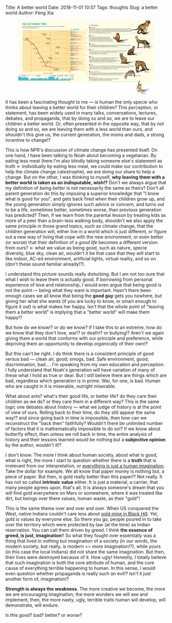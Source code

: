 Title: A better world
Date: 2018-11-01 10:57
Tags: thoughts
Slug: a better world
Author: Feng Xia


<figure class="col s12">
  <img src="/images/cat%20evolution%20timeline.jpg"/>
</figure>

It has been a fascinating thought to me &mdash; is human the only
specie who thinks about leaving a better world for their children?
This perception, or statement, has been widely used in many talks,
conversations, lectures, debates, and propaganda, that by doing so and
so, we are to leave our children a better world. Or, often presented
in the opposite way, that by not doing so and so, we are leaving them
with a less world than ours, and shouldn't this give us, the current
generation, the moms and dads, a strong incentive to change!?

This is how NPR's discussion of climate change has presented
itself. On one hand, I have been talking to Noah about becoming a
vegetarian. By eating less meat (here I'm also blindly taking someone
else's statement as truth &larr; individually by eating less meat, we
could make our contribution to help the climate change catestrophe),
we are doing our share to help a change. But on the other, I was
thinking to myself, **why leaving them with a better world is taken as
an indisputable, wish!?** Don't we always argue that my definition of
_being better_ is not necessarily the same as theirs? Don't all parent
generation do this by imposing a superior knowledge that "I know what
is good for you", and gets back fired when their children grow up, and
the young generation simply ignores such advice or concern, and turns
out to be a life, sometimes better, sometimes worse, than previous
generation has predicted? Then, if we learn from the parental lesson
by treating kids as more of a peer than a brain-less walking body,
shouldn't we also apply the same principle in those grand topics, such
as climate change, that the children generation will, either live in a
world which is just different, or figure out a new way of living that
cope with the new environment, or even better (or worse) that their
definition of a _good life_ becomes a different version from ours?
&larr; what we value as being good, such as nature, specie diversity,
blue sky, clean air, wouldn't it be that case that they will start to
like indoor, AC-ed environment, artificial lights, virtual reality,
and so on (don't these sound familiar already!?).

I understand this picture sounds really disturbing. But I am not too
sure that what I wish to leave them is actually good. If borrowing
from personal experience of love and relationship, I would even argue
that being good is not the point &mdash; being what they want is
important. Hasn't there been enough cases we all know that being the
**good guy** gets you nowhere, but giving her what she wants (if you
are lucky to know, or smart enough to figure it out) is what makes her
happy. Isn't that the whole point of "leaving them a better world" is
implying that a "better world" will make them happy!?

But how do we know!? or do we know? If I take this to an extreme, how
do we know that they don't love, war!? or death!? or bullying!? Aren't
we again giving them a world that conforms with our principle and
preference, while depriving them an opportunity to develop
_organically_ of their own!?

But this can't be right. I do think there is a consistent principle of
good versus bad &mdash; clean air, good; smogs, bad. Safe environment,
good; discrimination, bad.... I'm speaking from my own education and
perception. I fully understand that Noah's generation will have
variation of many of these what I hold as true or dear.  But I still
believe there are things which are bad, regardless which generation is
in prime. War, for one, is bad. Human who are caught in it is
miserable, outright miserable.


What about ants? what's their good life, or better life? do they care
their children as we do? or they care them in a different way? This is
the same logic one debates about history &mdash; what we judge of
history is at the point of view of ours. Rolling back to their time,
do they still appear the same way!? and since going back in time is
impossible, then how can we reconstruct the "back then" faithfully?
Wouldn't there be unlimited number of factors that it is
mathematically impossible to do so!? If we know about butterfly
effect, then unless we roll back in time, the entire analysis of
history and their lessons learned would be nothing but a **subjective
opinion** by the author, wouldn't it!?

I don't know. The more I think about human society, about what is
good, what is right, the more I start to question whether there is a
**truth** that is irrelevant from our interpretation, or [everything is
just a human imagination][2]. Take the dollar for example. We all know
that paper money is nothing but, a piece of paper. But then, is gold
really better than this paper!? Not really. It has not so called
**intrinsic value** either. It is just a material, a carrier, that
many people agrees upon, that's all. It is always someone's dream that
you will find gold everywhere on Mars or somewhere, where it was
treated like dirt, but beings over there values, human waste, as their
"gold"! 

This is the same theme over and over and over. When US conquered the
West, native Indians couldn't care less about [gold mine in Black
Hill][1]. Yet, gold is values by everyone else. So there you go,
people poured in to take over the territory which were protected by
law (at the time) as Indian reservation. You can call them driven by
greed. I think **the essence of greed, is just, imagination**!! So
what they fought over essentially was a thing that lived in nothing
but imagination of a society (in our words, the modern society, but
really, is modern == more imagination!?), while yours (in this case
the local Indians) did not share the same imagination. But then, their
lives were destroyed because of it. How ugly! Honestly, I totally
believe that such imagination is both the core attribute of human, and
the core cause of everything terrible happening to human. In this
sense, I would even question whether propaganda is really such an
evil!? Isn't it just another form of, imagination!?

**Strength is always the weakness**. The more creative we become, the
more we are encouraging imagination, the more wonders we will see and
implement, then, the more nasty, ugly, terrible traits human will
develop, will demonstrate, will endure.

Is this good? bad? better? or worse?

[1]: https://en.wikipedia.org/wiki/Great_Sioux_War_of_1876
[2]: {filename}/thoughts/imagination%20is%20life.md
